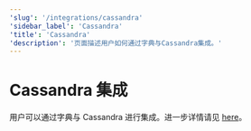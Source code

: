 ```yaml
---
'slug': '/integrations/cassandra'
'sidebar_label': 'Cassandra'
'title': 'Cassandra'
'description': '页面描述用户如何通过字典与Cassandra集成。'
---
```



# Cassandra 集成

用户可以通过字典与 Cassandra 进行集成。进一步详情请见 [here](/sql-reference/dictionaries#cassandra)。
